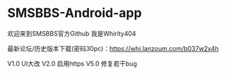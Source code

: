 # SMSBBS-Android-app


欢迎来到SMSBBS官方Github
我是Whirity404

最新论坛/历史版本下载(密码30pc)：https://whi.lanzoum.com/b037w2x4h

V1.0 UI大改
V2.0 启用https
V5.0 修复若干bug

